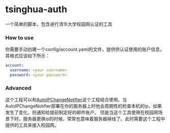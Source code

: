 # tsinghua-auth
一个简单的脚本，包含进行清华大学校园网认证的工具
### How to use
你需要手动创建一个config/account.yaml的文件，提供供认证使用的账户信息，其格式应该如下所示：
```yaml
account:
  username: <your username>
  password: <your password>
```
### Advanced
这个工程可以和[AutoIPChangeNotifier](https://github.com/huangy10/AutoIPChangeNotifier)这个工程结合使用。当AutoIPChangeNotifier部署在你的服务器上时他会周期性的检查本机的ip，如果发生了变化，则通知给提前制定好的邮件账户。
但是当这个工具使用在校园网场景下时，服务器更换ip的时候，常常也意味着服务器掉线了。此时需要这个工程中提供的工具来接入校园网。
